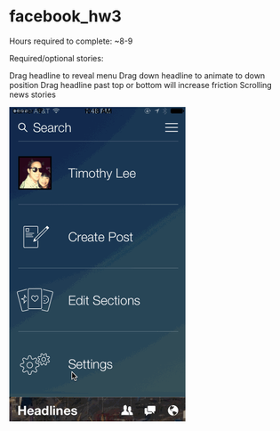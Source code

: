 facebook_hw3
============
Hours required to complete: ~8-9

Required/optional stories:

Drag headline to reveal menu
Drag down headline to animate to down position
Drag headline past top or bottom will increase friction
Scrolling news stories

<img src="https://raw.githubusercontent.com/asianxjay/facebook_hw3/master/facebook_hw3.gif">
